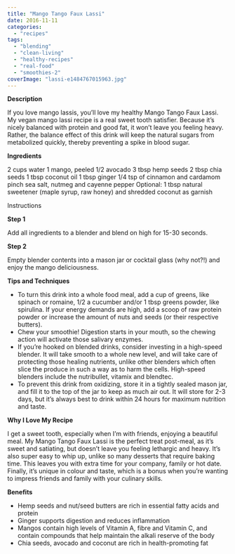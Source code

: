 ```yaml
---
title: "Mango Tango Faux Lassi"
date: 2016-11-11
categories: 
  - "recipes"
tags: 
  - "blending"
  - "clean-living"
  - "healthy-recipes"
  - "real-food"
  - "smoothies-2"
coverImage: "lassi-e1484767015963.jpg"
---
```


**Description**

If you love mango lassis, you’ll love my healthy Mango Tango Faux Lassi. My vegan mango lassi recipe is a real sweet tooth satisfier. Because it’s nicely balanced with protein and good fat, it won’t leave you feeling heavy. Rather, the balance effect of this drink will keep the natural sugars from metabolized quickly, thereby preventing a spike in blood sugar.

**Ingredients**

2 cups water 1 mango, peeled 1/2 avocado 3 tbsp hemp seeds 2 tbsp chia seeds 1 tbsp coconut oil 1 tbsp ginger 1/4 tsp of cinnamon and cardamom pinch sea salt, nutmeg and cayenne pepper Optional: 1 tbsp natural sweetener (maple syrup, raw honey) and shredded coconut as garnish

Instructions

**Step 1**

[](https://web.archive.org/web/20160822035513/https://www.livingrhea.com/wp-content/gallery/mango-tango-faux-lassi/mango_tango_faux_lassi_s1.jpg)

Add all ingredients to a blender and blend on high for 15-30 seconds.

**Step 2**

[](https://web.archive.org/web/20160822035513/https://www.livingrhea.com/wp-content/gallery/mango-tango-faux-lassi/mango_tango_faux_lassi_s2.jpg)

Empty blender contents into a mason jar or cocktail glass (why not?!) and enjoy the mango deliciousness.

**Tips and Techniques**

- To turn this drink into a whole food meal, add a cup of greens, like spinach or romaine, 1/2 a cucumber and/or 1 tbsp greens powder, like spirulina. If your energy demands are high, add a scoop of raw protein powder or increase the amount of nuts and seeds (or their respective butters).
- Chew your smoothie! Digestion starts in your mouth, so the chewing action will activate those salivary enzymes.
- If you’re hooked on blended drinks, consider investing in a high-speed blender. It will take smooth to a whole new level, and will take care of protecting those healing nutrients, unlike other blenders which often slice the produce in such a way as to harm the cells. High-speed blenders include the nutribullet, vitamix and blendtec.
- To prevent this drink from oxidizing, store it in a tightly sealed mason jar, and fill it to the top of the jar to keep as much air out. It will store for 2-3 days, but it’s always best to drink within 24 hours for maximum nutrition and taste.

**Why I Love My Recipe**

I get a sweet tooth, especially when I’m with friends, enjoying a beautiful meal. My Mango Tango Faux Lassi is the perfect treat post-meal, as it’s sweet and satiating, but doesn’t leave you feeling lethargic and heavy. It’s also super easy to whip up, unlike so many desserts that require baking time. This leaves you with extra time for your company, family or hot date. Finally, it’s unique in colour and taste, which is a bonus when you’re wanting to impress friends and family with your culinary skills.

**Benefits**

- Hemp seeds and nut/seed butters are rich in essential fatty acids and protein
- Ginger supports digestion and reduces inflammation
- Mangos contain high levels of Vitamin A, fibre and Vitamin C, and contain compounds that help maintain the alkali reserve of the body
- Chia seeds, avocado and coconut are rich in health-promoting fat
